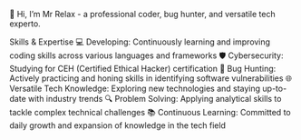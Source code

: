 👋 Hi, I’m Mr Relax - a professional coder, bug hunter, and versatile tech experto.

Skills & Expertise
💻 Developing: Continuously learning and improving coding skills across various languages and frameworks
🛡️ Cybersecurity: Studying for CEH (Certified Ethical Hacker) certification
🐛 Bug Hunting: Actively practicing and honing skills in identifying software vulnerabilities
🌐 Versatile Tech Knowledge: Exploring new technologies and staying up-to-date with industry trends
🔍 Problem Solving: Applying analytical skills to tackle complex technical challenges
📚 Continuous Learning: Committed to daily growth and expansion of knowledge in the tech field
